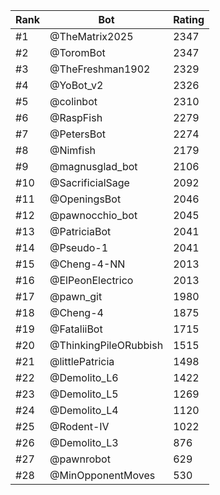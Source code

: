 Rank|Bot|Rating
---|---|---
#1|@TheMatrix2025|2347
#2|@ToromBot|2347
#3|@TheFreshman1902|2329
#4|@YoBot_v2|2326
#5|@colinbot|2310
#6|@RaspFish|2279
#7|@PetersBot|2274
#8|@Nimfish|2179
#9|@magnusglad_bot|2106
#10|@SacrificialSage|2092
#11|@OpeningsBot|2046
#12|@pawnocchio_bot|2045
#13|@PatriciaBot|2041
#14|@Pseudo-1|2041
#15|@Cheng-4-NN|2013
#16|@ElPeonElectrico|2013
#17|@pawn_git|1980
#18|@Cheng-4|1875
#19|@FataliiBot|1715
#20|@ThinkingPileORubbish|1515
#21|@littlePatricia|1498
#22|@Demolito_L6|1422
#23|@Demolito_L5|1269
#24|@Demolito_L4|1120
#25|@Rodent-IV|1022
#26|@Demolito_L3|876
#27|@pawnrobot|629
#28|@MinOpponentMoves|530
